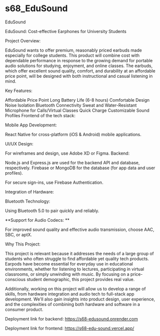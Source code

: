 # s68_EduSound
EduSound


EduSound: Cost-effective Earphones for University Students

Project Overview:

EduSound wants to offer premium, reasonably priced earbuds made especially for college students. This product will combine cost with dependable performance in response to the growing demand for portable audio solutions for studying, enjoyment, and online classes. The earbuds, which offer excellent sound quality, comfort, and durability at an affordable price point, will be designed with both instructional and casual listening in mind.

Key Features:

Affordable Price Point
Long Battery Life (6-8 hours)
Comfortable Design
Noise Isolation
Bluetooth Connectivity
Sweat and Water-Resistant
Microphone for Calls/Virtual Classes
Quick Charge
Customizable Sound Profiles
Frontend of the tech stack:

Mobile App Development:

React Native for cross-platform (iOS & Android) mobile applications.

UI/UX Design:

For wireframes and design, use Adobe XD or Figma. Backend:

Node.js and Express.js are used for the backend API and database, respectively. Firebase or MongoDB for the database (for app data and user profiles).

For secure sign-ins, use Firebase Authentication.

Integration of Hardware:

Bluetooth Technology:

Using Bluetooth 5.0 to pair quickly and reliably.

**Support for Audio Codecs: **

For improved sound quality and effective audio transmission, choose AAC, SBC, or aptX.

Why This Project:

This project is relevant because it addresses the needs of a large group of students who often struggle to find affordable yet quality tech products. Earpods have become essential for everyday use in educational environments, whether for listening to lectures, participating in virtual classrooms, or simply unwinding with music. By focusing on a price-conscious student demographic, this project provides real value.

Additionally, working on this project will allow us to develop a range of skills, from hardware integration and audio tech to full-stack app development. We'll also gain insights into product design, user experience, and the complexities of combining both hardware and software in a consumer product.


Deployment link for backend: https://s68-edusound.onrender.com

Deployment link for frontend: https://s68-edu-sound.vercel.app/

